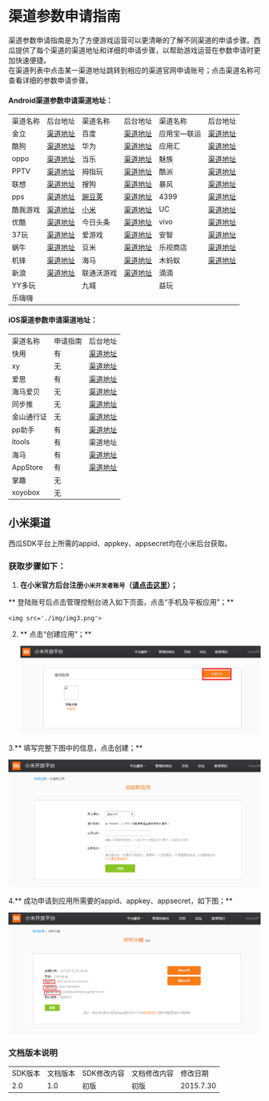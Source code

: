 # 渠道参数申请指南

渠道参数申请指南是为了方便游戏运营可以更清晰的了解不同渠道的申请步骤。西瓜提供了每个渠道的渠道地址和详细的申请步骤，以帮助游戏运营在参数申请时更加快速便捷。  
在渠道列表中点击某一渠道地址跳转到相应的渠道官网申请账号；点击渠道名称可查看详细的参数申请步骤。



#### Android渠道参数申请渠道地址：

<table>
 <tr>
	<td>渠道名称</td>
	<td>后台地址</td>
	<td>渠道名称</td>
	<td>后台地址</td>
	<td>渠道名称</td>
	<td>后台地址</td>
 </tr>
 <tr>
	<td>金立</td>
	<td><a href="http://dev.game.gionee.com/" target="_parent">渠道地址</a></td>
	<td>百度</td>
	<td><a href="http://app.baidu.com" target="_parent">渠道地址</a></td>
	<td>应用宝—联运</td>
	<td><a href="http://open.qq.com/" target="_parent" title="http://open.qq.com/">渠道地址</a></td>
 </tr>
 <tr>
	<td>酷狗</td>
	<td><a href="http://youxi.kugou.com/" target="_parent">渠道地址</a></td>
	<td>华为</td>
	<td><a href="http://developer.huawei.com/" target="_parent">渠道地址</a></td>
	<td>应用汇</td>
	<td><a href="http://dev.appchina.com/" target="_parent" title="http://dev.appchina.com/">渠道地址</a></td>
 </tr>
 <tr>
	<td>oppo</td>
	<td><a href="http://open.oppomobile.com/" target="_parent">渠道地址</a></td>
	<td>当乐</td>
	<td><a href="http://open.d.cn/download.html" target="_parent">渠道地址</a></td>
	<td>魅族</td>
	<td><a href="https://member.meizu.com/" target="_parent" title="https://member.meizu.com/">渠道地址</a></td>
 </tr>
 <tr>
	<td>PPTV</td>
	<td><a href="http://g.pptv.com/  " target="_parent" title="http://g.pptv.com/  ">渠道地址</a></td>
	<td>拇指玩</td>
	<td><a href="http://open.muzhiwan.com/" target="_parent">渠道地址</a></td>
	<td>酷派</td>
	<td><a href="http://appdev.coolyun.com/ylra/" target="_parent">渠道地址</a></td>
 </tr>
 <tr>
	<td>联想</td>
	<td><a href="https://passport.lenovo.com" target="_parent" title="https://passport.lenovo.com">渠道地址</a></td>
	<td>搜狗</td>
	<td><a href="http://open.wan.sogou.com/" target="_parent">渠道地址</a></td>
	<td>暴风</td>
	<td><a href="http://open.mojing.cn/" target="_parent">渠道地址</a></td>
 </tr>
 <tr>
	<td>pps</td>
	<td><a href="http://g.pps.tv/ " target="_parent" title="http://g.pps.tv/ ">渠道地址</a></td>
	<td><a href="./application/wandoujia.html" target="_blank">豌豆荚</td>
	<td><a href="http://open.wandoujia.com/home" target="_parent">渠道地址</a></td>
	<td>4399</td>
	<td><a href="http://opensj.4399api.net" target="_parent">渠道地址</a></td>
 </tr>
 <tr>
	<td>酷我游戏</td>
	<td><a href="http://game.kuwo.cn/" target="_parent" title="http://game.kuwo.cn/">渠道地址</a></td>
	<td><a href="#xiaomi">小米</a></td>
	<td><a href="https://account.xiaomi.com" target="_parent">渠道地址</a></td>
	<td>UC</td>
	<td><a href="http://game.open.uc.cn/" target="_parent">渠道地址</a></td>
 </tr>
 <tr>
	<td>优酷</td>
	<td><a href="http://open.youku.com/" target="_parent">渠道地址</a></td>
	<td>今日头条</td>
	<td><a href="http://toutiao.com/" target="_parent" title="http://toutiao.com/">渠道地址</a></td>
	<td>vivo</td>
	<td><a href="https://developer.vivo.com.cn/" target="_parent">渠道地址</a></td>
 </tr>
 <tr>
	<td>37玩</td>
	<td><a href="http://my.37.com/" target="_parent" title="http://my.37.com/">渠道地址</a></td>
	<td>爱游戏</td>
	<td><a href="http://open.play.cn/dev/" target="_parent">渠道地址</a></td>
	<td>安智</td>
	<td><a href="http://dev.anzhi.com/" target="_parent">渠道地址</a></td>
 </tr>
 <tr>
	<td>蜗牛</td>
	<td><a href="http://dev.snail.com/" target="_parent" title="http://dev.snail.com/">渠道地址</a></td>
	<td>豆米</td>
	<td><a href="http://www.doumi.cn" target="_parent" title="http://www.doumi.cn">渠道地址</a></td>
	<td>乐视商店</td>
	<td><a href="http://open.letv.com" target="_parent">渠道地址</a></td>
 </tr>
 <tr>
	<td>机锋</td>
	<td><a href="http://dev.gfan.com/" target="_parent" title="http://dev.gfan.com/">渠道地址</a></td>
	<td>海马</td>
	<td><a href="http://pay.haima.me/index.php" target="_parent">渠道地址</a></td>
	<td>木蚂蚁</td>
	<td><a href="http://dev.mumayi.com/" target="_parent" title="http://dev.mumayi.com/">渠道地址</a></td>
 </tr>
 <tr>
	<td>新浪</td>
	<td><a href="http://open.weibo.com/" target="_parent">渠道地址</a></td>
	<td>联通沃游戏</td>
	<td><a href="http://dev.wo.com.cn/" target="_parent" title="http://dev.wo.com.cn/">渠道地址</a></td>
	<td>滴滴</td>
	<td></td>
 </tr>
 <tr>
	<td>YY多玩</td>
	<td></td>
	<td>九城</td>
	<td></td>
	<td>益玩</td>
	<td></td>
 </tr>
 <tr>
	<td>乐嗨嗨</td>
	<td></td>
	<td></td>
 </tr>
</table>





#### iOS渠道参数申请渠道地址：

<table>
 <tr>
	<td>渠道名称</td>
	<td>申请指南</td>
	<td>后台地址</td>
 </tr>
 <tr>
	<td>快用</td>
	<td>有</td>
	<td><a href="http://shoulu.7659.com" target="_parent">渠道地址</a></td>
 </tr>
 <tr>
	<td>xy</td>
	<td>无</td>
	<td><a href="http://dev.xyzs.com" target="_parent">渠道地址</a></td>
 </tr>
 <tr>
	<td>爱思</td>
	<td>有</td>
	<td><a href="http://dev.i4.cn" target="_parent">渠道地址</a></td>
 </tr>
 <tr>
	<td>海马爱贝</td>
	<td>无</td>
	<td><a href="http://www.iapppay.com" target="_parent">渠道地址</a></td>
 </tr>
 <tr>
	<td>同步推</td>
	<td>无</td>
	<td><a href="http://dev.tongbu.com/game/" target="_parent">渠道地址</a></td>
 </tr>
 <tr>
	<td>金山通行证</td>
	<td>无</td>
	<td><a href="http://www.xgsdk.com:18080/" target="_parent">渠道地址</a></td>
 </tr>
 <tr>
	<td>pp助手</td>
	<td>有</td>
	<td><a href="http://pay.25pp.com" target="_parent" title="http://pay.25pp.com">渠道地址</a></td>
 </tr>
 <tr>
	<td>itools</td>
	<td>有</td>
	<td>渠道地址</a></td>
 </tr>
 <tr>
	<td>海马</td>
	<td>有</td>
	<td><a href="http://pay.haima.me" target="_parent" title="http://pay.haima.me  ">渠道地址</a></td>
 </tr>
 <tr>
	<td>AppStore</td>
	<td>有</td>
	<td><a href="https://itunesconnect.apple.com" target="_parent" title="https://itunesconnect.apple.com">渠道地址</a></td>
 </tr>
 <tr>
	<td>掌趣</td>
	<td>无</td>
	<td></td>
 </tr>
 <tr>
	<td>xoyobox</td>
	<td>无</td>
	<td></td>
 </tr>
</table>

<a id="xiaomi"></a>

## 小米渠道

西瓜SDK平台上所需的appid、appkey、appsecret均在小米后台获取。

### 获取步骤如下：

1. **在小米官方后台注册`小米开发者账号`（<a href="http://dev.xiaomi.com">请点击这里</a>）；**

 ** 登陆账号后点击管理控制台进入如下页面，点击“手机及平板应用”；**

    <img src='./img/img3.png'>

2. ** 点击“创建应用”；**

    <img src='./img/img4.png'>

3.** 填写完整下图中的信息，点击创建；**

  <img src='./img/img5.png'>

4.** 成功申请到应用所需要的appid、appkey、appsecret，如下图；**

  <img src='./img/img6.png'>






### 文档版本说明
<table >
<tr>
<td >SDK版本</td><td>文档版本</td> <td>SDK修改内容</td> <td>文档修改内容</td> <td>修改日期</td>  
</tr>
<tr>
<td>2.0 </td><td>1.0</td> <td>初版</td> <td>初版</td> <td>2015.7.30</td>
</tr>
</table>
